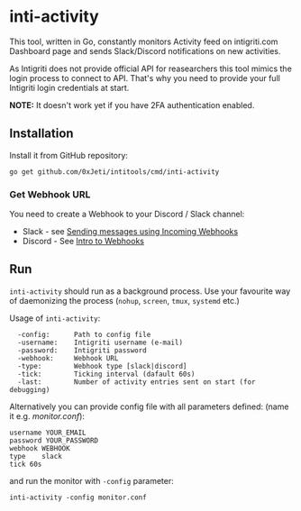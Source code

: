 # inti-activity
This tool, written in Go, constantly monitors Activity feed on intigriti.com Dashboard page and sends Slack/Discord notifications on new activities.

As Intigriti does not provide official API for reasearchers this tool mimics the login process to connect to API.
That's why you need to provide your full Intigriti login credentials at start.

**NOTE:** It doesn't work yet if you have 2FA authentication enabled.
## Installation
Install it from GitHub repository:
```
go get github.com/0xJeti/intitools/cmd/inti-activity
```

### Get Webhook URL
You need to create a Webhook to your Discord / Slack channel:
  * Slack - see [Sending messages using Incoming Webhooks](https://api.slack.com/messaging/webhooks)
  * Discord - See [Intro to Webhooks](https://support.discord.com/hc/en-us/articles/228383668-Intro-to-Webhooks)
  
## Run
`inti-activity` should run as a background process. Use your favourite way of daemonizing the process (`nohup`, `screen`, `tmux`, `systemd` etc.)

Usage of `inti-activity`:
```
  -config:      Path to config file
  -username:    Intigriti username (e-mail)
  -password:    Intigriti password
  -webhook:     Webhook URL
  -type:        Webhook type [slack|discord]
  -tick:        Ticking interval (dafault 60s)
  -last:        Number of activity entries sent on start (for debugging)
```

Alternatively you can provide config file with all parameters defined: (name it e.g. *monitor.conf*):

```
username YOUR_EMAIL
password YOUR_PASSWORD
webhook WEBHOOK
type    slack
tick 60s
```

and run the monitor with `-config` parameter:
```
inti-activity -config monitor.conf
```


